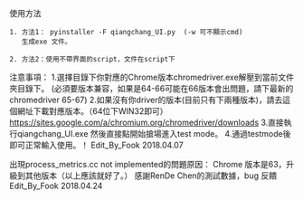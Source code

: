 
使用方法
	
	1. 方法1： pyinstaller -F qiangchang_UI.py  (-w 可不顯示cmd)
	   生成exe 文件。

	2. 方法2：使用不帶界面的script，文件在script下


注意事項：
1.選擇目錄下你對應的Chrome版本chromedriver.exe解壓到當前文件夾目錄下。
(必須要版本兼容，如果是64-66可能在66版本會出問題，請下最新的chromedriver 65-67)
2.如果沒有你driver的版本(目前只有下兩種版本)，請去這個網址下載對應版本。（64位下WIN32即可）
  https://sites.google.com/a/chromium.org/chromedriver/downloads
3.直接執行qiangchang_UI.exe 然後直接點開始搶場進入test mode。
4.通過testmode後即可正常輸入使用。！
											Edit_By_Fook 2018.04.07

											
出現process_metrics.cc not implemented的問題原因：
Chrome 版本是63，升級到其他版本（以上應該就好了。）
感謝RenDe Chen的測試數據，bug 反饋
											Edit_By_Fook 2018.04.24
